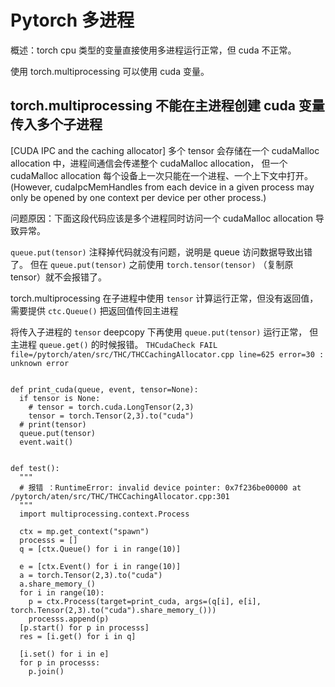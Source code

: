 # Pytorch 多进程

概述：torch cpu 类型的变量直接使用多进程运行正常，但 cuda 不正常。

使用 torch.multiprocessing 可以使用 cuda 变量。

## torch.multiprocessing 不能在主进程创建 cuda 变量传入多个子进程

[CUDA IPC and the caching allocator] 多个 tensor 会存储在一个 cudaMalloc 
allocation 中，进程间通信会传递整个 cudaMalloc allocation，
但一个 cudaMalloc allocation 每个设备上一次只能在一个进程、一个上下文中打开。
(However, cudaIpcMemHandles from each device in a given process may 
only be opened by one context per device per other process.) 

问题原因：下面这段代码应该是多个进程同时访问一个 cudaMalloc allocation 导致异常。

`queue.put(tensor)` 注释掉代码就没有问题，说明是 queue 访问数据导致出错了。
但在 `queue.put(tensor)` 之前使用 `torch.tensor(tensor)` （复制原 tensor）就不会报错了。

torch.multiprocessing 在子进程中使用 `tensor` 计算运行正常，但没有返回值，
需要提供 `ctc.Queue()` 把返回值传回主进程

将传入子进程的 `tensor` deepcopy 下再使用 `queue.put(tensor)` 运行正常，
但主进程 `queue.get()` 的时候报错。 
`THCudaCheck FAIL file=/pytorch/aten/src/THC/THCCachingAllocator.cpp line=625 error=30 : unknown error`

```

def print_cuda(queue, event, tensor=None):
  if tensor is None:
    # tensor = torch.cuda.LongTensor(2,3)
    tensor = torch.Tensor(2,3).to("cuda")
  # print(tensor)
  queue.put(tensor)
  event.wait()


def test():
  """
  # 报错 ：RuntimeError: invalid device pointer: 0x7f236be00000 at /pytorch/aten/src/THC/THCCachingAllocator.cpp:301
  """
  import multiprocessing.context.Process

  ctx = mp.get_context("spawn")
  processs = []
  q = [ctx.Queue() for i in range(10)]
  
  e = [ctx.Event() for i in range(10)]
  a = torch.Tensor(2,3).to("cuda")
  a.share_memory_()
  for i in range(10):
    p = ctx.Process(target=print_cuda, args=(q[i], e[i], torch.Tensor(2,3).to("cuda").share_memory_()))
    processs.append(p)
  [p.start() for p in processs]
  res = [i.get() for i in q]

  [i.set() for i in e]
  for p in processs:
    p.join()
``` 
